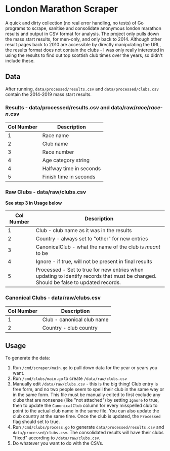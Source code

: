 # London Marathon Scraper

A quick and dirty collection (no real error handling, no tests) of Go programs to scrape, sanitise and consolidate anonymous london marathon results 
and output in CSV format for analysis. The project only pulls down the mass start results, for men-only, and only back 
to 2014. Although other result pages back to 2010 are accessible by directly manipulating the URL, the results format 
does not contain the clubs - I was only really interested in using the results to find out top scottish club times 
over the years, so didn't include these.

## Data

After running, `data/processed/results.csv` and `data/processed/clubs.csv` contain the 2014-2019 mass start results. 

### Results - data/processed/results.csv and data/raw/*race*/*race*-*n*.csv

| Col Number | Description |
| --- | ----------- |
| 1 | Race name |
| 2 | Club name |
| 3 | Race number |
| 4 | Age category string |
| 4 | Halfway time in seconds |
| 5 | Finish time in seconds |

### Raw Clubs - data/raw/clubs.csv 

__See step 3 in Usage below__

| Col Number | Description |
| --- | ----------- |
| 1 | Club - club name as it was in the results  |
| 2 | Country - always set to "other" for new entries |
| 3 | CanonicalClub - what the name of the club is *meant* to be  |
| 4 | Ignore - if true, will not be present in final results |
| 5 | Processed - Set to true for new entries when updating to identify records that must be changed. Should be false to updated records.  |

### Canonical Clubs - data/raw/clubs.csv 

| Col Number | Description |
| --- | ----------- |
| 1 | Club - canonical club name |
| 2 | Country - club country |

## Usage

To generate the data:

1. Run `/cmd/scraper/main.go` to pull down data for the year or years you want.
2. Run `/cmd/clubs/main.go` to create `/data/raw/clubs.csv`
3. Manually edit `/data/raw/clubs.csv` - this is the big thing! Club entry is free form, and no two people seem 
to spell their club in the same way or in the same form. This file must be manually edited to first exclude any
clubs that are nonsense (like "not attached") by setting `Ignore` to true, then to update the `CanonicalClub`
column for every misspelled club to point to the actual club name in the same file. You can also update the club country at the same
time. Once the club is updated, the `Processed` flag should set to true.
4. Run `/cmd/clubs/process.go` to generate `data/processed/results.csv` and `data/processed/clubs.csv`. The consolidated 
results will have their clubs "fixed" according to  `/data/raw/clubs.csv`.
5. Do whatever you want to do with the CSVs.
